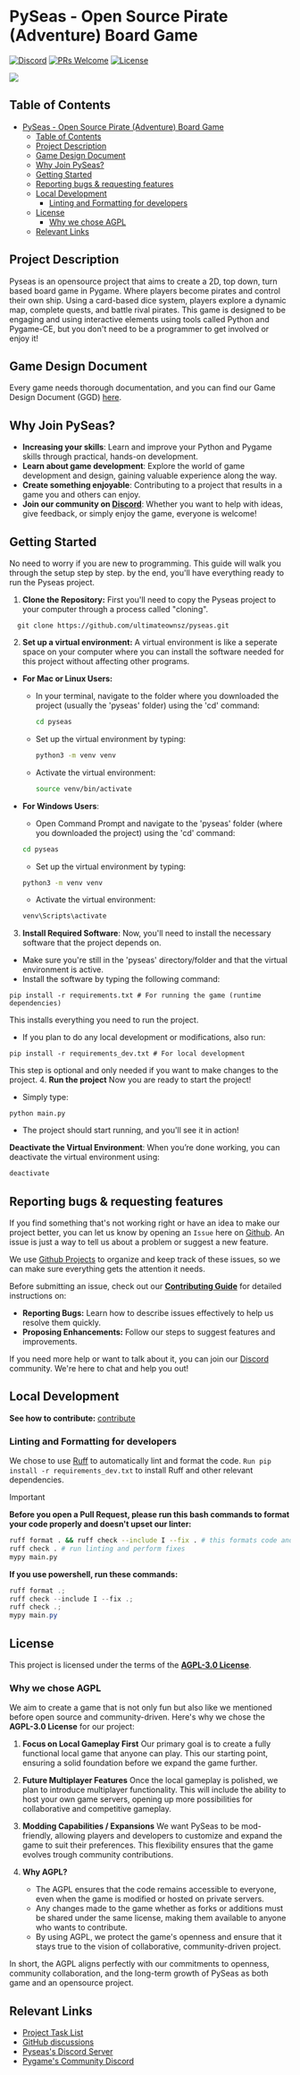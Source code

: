 # PySeas - Open Source Pirate (Adventure) Board Game

[![Discord](https://discord.com/api/guilds/1272287320934056066/widget.png)](https://discord.gg/s2P9fZbeZs)
[![PRs Welcome](https://img.shields.io/badge/PRs-welcome-brightgreen.svg?style=flat-square)](https://www.freecodecamp.org/news/how-to-make-your-first-pull-request-on-github-3/)
[![License](https://img.shields.io/github/license/ultimateownsz/pyseas)](https://github.com/ultimateownsz/PySeas/blob/main/LICENSE)

<img src="https://i.postimg.cc/NM5R3tzW/100x100-map.png" />

## Table of Contents
- [PySeas - Open Source Pirate (Adventure) Board Game](#pyseas---open-source-pirate-adventure-board-game)
  - [Table of Contents](#table-of-contents)
  - [Project Description](#project-description)
  - [Game Design Document](#game-design-document)
  - [Why Join PySeas?](#why-join-pyseas)
  - [Getting Started](#getting-started)
  - [Reporting bugs \& requesting features](#reporting-bugs--requesting-features)
  - [Local Development](#local-development)
    - [Linting and Formatting for developers](#linting-and-formatting-for-developers)
  - [License](#license)
    - [Why we chose AGPL](#why-we-chose-agpl)
  - [Relevant Links](#relevant-links)

## Project Description

Pyseas is an opensource project that aims to create a 2D, top down, turn based board game in Pygame. Where players become pirates and control their own ship. Using a card-based dice system, players explore a dynamic map, complete quests, and battle rival pirates. This game is designed to be engaging and using interactive elements using tools called Python and Pygame-CE, but you don't need to be a programmer to get involved or enjoy it!


## Game Design Document
Every game needs thorough documentation, and you can find our Game Design Document (GGD) [here](./docs/Game%20Design%20Document/GGD.md).

## Why Join PySeas?

- **Increasing your skills**: Learn and improve your Python and Pygame skills through practical, hands-on development.
- **Learn about game development**: Explore the world of game development and design, gaining valuable experience along the way.
- **Create something enjoyable**: Contributing to a project that results in a game you and others can enjoy.
- **Join our community on [Discord](https://discord.gg/MZ5MHqDnGW)**: Whether you want to help with ideas, give feedback, or simply enjoy the game, everyone is welcome!


## Getting Started

No need to worry if you are new to programming. This guide will walk you through the setup step by step. by the end, you'll have everything ready to run the Pyseas project.


1. **Clone the Repository:**
First you'll need to copy the Pyseas project to your computer through a process called "cloning".
```
  git clone https://github.com/ultimateownsz/pyseas.git
```

2. **Set up a virtual environment:** 
A virtual environment is like a seperate space on your computer where you can install the software needed for this project without affecting other programs.
- **For Mac or Linux Users:**
  - In your terminal, navigate to the folder where you downloaded the project (usually the 'pyseas' folder) using the 'cd' command:
    ```bash
    cd pyseas
    ```
  - Set up the virtual environment by typing: 
    ```bash
    python3 -m venv venv
    ```
  - Activate the virtual environment:
     ```bash
     source venv/bin/activate
     ```

- **For Windows Users**:
    - Open Command Prompt and navigate to the 'pyseas' folder (where you downloaded the project) using the 'cd' command:
    ```bash
    cd pyseas
    ```
    - Set up the virtual environment by typing:
    ```bash
    python3 -m venv venv
    ```
    - Activate the virtual environment:
    ```bash
    venv\Scripts\activate
    ```
  
3. **Install Required Software**:
Now, you'll need to install the necessary software that the project depends on.
  - Make sure you're still in the 'pyseas' directory/folder and that the virtual environment is active.
  - Install the software by typing the following command:
  ```
  pip install -r requirements.txt # For running the game (runtime dependencies)
  ```
This installs everything you need to run the project.
  - If you plan to do any local development or modifications, also run:
  ```
  pip install -r requirements_dev.txt # For local development
  ```

This step is optional and only needed if you want to make changes to the project.
4. **Run the project**
Now you are ready to start the project!
  - Simply type:
  ```
  python main.py
  ```
  - The project should start running, and you'll see it in action!

**Deactivate the Virtual Environment**:
When you’re done working, you can deactivate the virtual environment using:
```bash
deactivate
```

## Reporting bugs & requesting features
If you find something that's not working right or have an idea to make our project better, you can let us know by opening an `Issue` here on [Github](https://github.com/ultimateownsz/PySeas/issues). An issue is just a way to tell us about a problem or suggest a new feature.

We use [Github Projects](https://github.com/users/ultimateownsz/projects/15) to organize and keep track of these issues, so we can make sure everything gets the attention it needs.

Before submitting an issue, check out our **[Contributing Guide](./CONTRIBUTING.md)** for detailed instructions on:
- **Reporting Bugs:** Learn how to describe issues effectively to help us resolve them quickly.
- **Proposing Enhancements:** Follow our steps to suggest features and improvements.

If you need more help or want to talk about it, you can join our [Discord](https://discord.gg/MZ5MHqDnGW) community. We're here to chat and help you out!


## Local Development
**See how to contribute:** [contribute](./CONTRIBUTING.md)

### Linting and Formatting for developers
We chose to use [Ruff](https://docs.astral.sh/ruff/) to automatically lint and format the code. `Run pip install -r requirements_dev.txt` to install Ruff and other relevant dependencies.

> [!IMPORTANT]
> **Before you open a Pull Request, please run this bash commands to format your code properly and doesn't upset our linter:**
>
> 
> ```sh
> ruff format . && ruff check --include I --fix . # this formats code and sort imports
> ruff check . # run linting and perform fixes
> mypy main.py
> ```
>
> **If you use powershell, run these commands:**
>
> ```powershell
> ruff format .;
> ruff check --include I --fix .;
> ruff check .;
> mypy main.py
> ```

## License

This project is licensed under the terms of the **[AGPL-3.0 License](/LICENSE)**.

### Why we chose AGPL

We aim to create a game that is not only fun but also like we mentioned before open source and community-driven. Here's why we chose the **AGPL-3.0 License** for our project:

1. **Focus on Local Gameplay First**
   Our primary goal is to create a fully functional local game that anyone can play. This our starting point, ensuring a solid foundation before we expand the game further.

2. **Future Multiplayer Features**
   Once the local gameplay is polished, we plan to introduce multiplayer functionality. This will include the ability to host your own game servers, opening up more possibilities for collaborative and competitive gameplay.

3. **Modding Capabilities / Expansions**
   We want PySeas to be mod-friendly, allowing players and developers to customize and expand the game to suit their preferences. This flexibility ensures that the game evolves trough community contributions.

4. **Why AGPL?**
   - The AGPL ensures that the code remains accessible to everyone, even when the game is modified or hosted on private servers.
   - Any changes made to the game whether as forks or additions must be shared under the same license, making them available to anyone who wants to contribute.
   - By using AGPL, we protect the game's openness and ensure that it stays true to the vision of collaborative, community-driven project.

In short, the AGPL aligns perfectly with our commitments to openness, community collaboration, and the long-term growth of PySeas as both game and an opensource project.


## Relevant Links
- [Project Task List](https://github.com/users/ultimateownsz/projects/15)
- [GitHub discussions](https://github.com/ultimateownsz/PySeas/discussions)
- [Pyseas's Discord Server](https://discord.gg/MZ5MHqDnGW)
- [Pygame's Community Discord](https://discord.gg/pygame)
